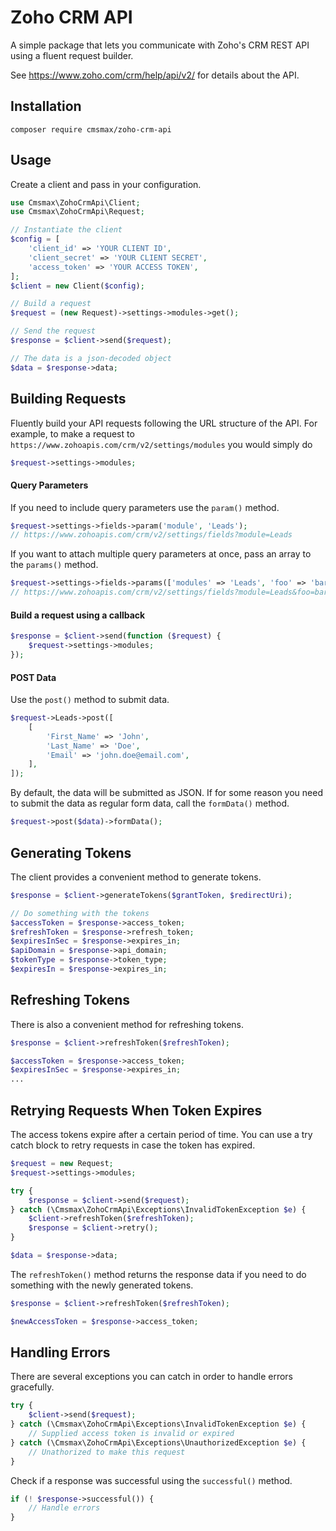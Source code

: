 # Zoho CRM API
A simple package that lets you communicate with Zoho's CRM REST API using a fluent request builder.

See https://www.zoho.com/crm/help/api/v2/ for details about the API.

## Installation

```
composer require cmsmax/zoho-crm-api
```

## Usage
Create a client and pass in your configuration.
```php
use Cmsmax\ZohoCrmApi\Client;
use Cmsmax\ZohoCrmApi\Request;

// Instantiate the client
$config = [
    'client_id' => 'YOUR CLIENT ID',
    'client_secret' => 'YOUR CLIENT SECRET',
    'access_token' => 'YOUR ACCESS TOKEN',
];
$client = new Client($config);

// Build a request
$request = (new Request)->settings->modules->get();

// Send the request
$response = $client->send($request);

// The data is a json-decoded object
$data = $response->data;
```

## Building Requests
Fluently build your API requests following the URL structure of the API.
For example, to make a request to `https://www.zohoapis.com/crm/v2/settings/modules` you would simply do
```php
$request->settings->modules;
```
#### Query Parameters
If you need to include query parameters use the `param()` method. 
```php
$request->settings->fields->param('module', 'Leads');
// https://www.zohoapis.com/crm/v2/settings/fields?module=Leads
```
If you want to attach multiple query parameters at once, pass an array to the `params()` method.
```php
$request->settings->fields->params(['modules' => 'Leads', 'foo' => 'bar']);
// https://www.zohoapis.com/crm/v2/settings/fields?module=Leads&foo=bar
```

#### Build a request using a callback
```php
$response = $client->send(function ($request) {
    $request->settings->modules;
});
```

#### POST Data
Use the `post()` method to submit data.
```php
$request->Leads->post([
    [
        'First_Name' => 'John',
        'Last_Name' => 'Doe',
        'Email' => 'john.doe@email.com',
    ],
]);
```
By default, the data will be submitted as JSON. If for some reason you need to submit the data as regular form data, call the `formData()` method.
```php
$request->post($data)->formData();
```

## Generating Tokens
The client provides a convenient method to generate tokens.
```php
$response = $client->generateTokens($grantToken, $redirectUri);

// Do something with the tokens
$accessToken = $response->access_token;
$refreshToken = $response->refresh_token;
$expiresInSec = $response->expires_in;
$apiDomain = $response->api_domain;
$tokenType = $response->token_type;
$expiresIn = $response->expires_in;
```

## Refreshing Tokens
There is also a convenient method for refreshing tokens.
```php
$response = $client->refreshToken($refreshToken);

$accessToken = $response->access_token;
$expiresInSec = $response->expires_in;
...
```

## Retrying Requests When Token Expires
The access tokens expire after a certain period of time. You can use a try catch block to retry requests in case the token has expired.

```php
$request = new Request;
$request->settings->modules;

try {
    $response = $client->send($request);
} catch (\Cmsmax\ZohoCrmApi\Exceptions\InvalidTokenException $e) {
    $client->refreshToken($refreshToken);
    $response = $client->retry();
}

$data = $response->data;
```
The `refreshToken()` method returns the response data if you need to do something with the newly generated tokens.
```php
$response = $client->refreshToken($refreshToken);

$newAccessToken = $response->access_token;
```

## Handling Errors
There are several exceptions you can catch in order to handle errors gracefully.
```php
try {
    $client->send($request);
} catch (\Cmsmax\ZohoCrmApi\Exceptions\InvalidTokenException $e) {
    // Supplied access token is invalid or expired
} catch (\Cmsmax\ZohoCrmApi\Exceptions\UnauthorizedException $e) {
    // Unathorized to make this request
}
```
Check if a response was successful using the `successful()` method.
```php
if (! $response->successful()) {
    // Handle errors
}
```
